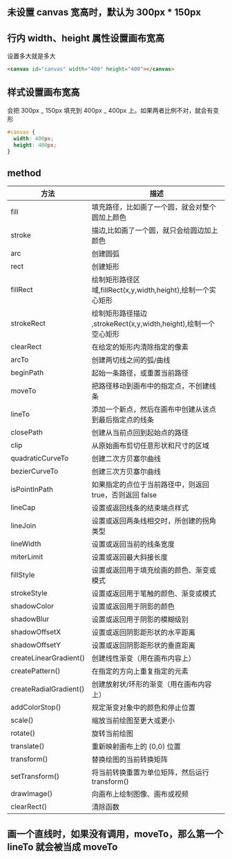 ## 未设置 canvas 宽高时，默认为 300px \* 150px

## 行内 width、height 属性设置画布宽高

设置多大就是多大

```html
<canvas id="canvas" width="400" height="400"></canvas>
```

## 样式设置画布宽高

会把 300px _ 150px 填充到 400px _ 400px 上。如果两者比例不对，就会有变形

```css
#canvas {
  width: 400px;
  height: 400px;
}
```

## method

| 方法                   | 描述                                                            |
| ---------------------- | --------------------------------------------------------------- |
| fill                   | 填充路径，比如画了一个圆，就会对整个圆加上颜色                  |
| stroke                 | 描边,比如画了一个圆，就只会给圆边加上颜色                       |
| arc                    | 创建圆弧                                                        |
| rect                   | 创建矩形                                                        |
| fillRect               | 绘制矩形路径区域,fillRect(x,y,width,height),绘制一个实心矩形    |
| strokeRect             | 绘制矩形路径描边 ,strokeRect(x,y,width,height),绘制一个空心矩形 |
| clearRect              | 在给定的矩形内清除指定的像素                                    |
| arcTo                  | 创建两切线之间的弧/曲线                                         |
| beginPath              | 起始一条路径，或重置当前路径                                    |
| moveTo                 | 把路径移动到画布中的指定点，不创建线条                          |
| lineTo                 | 添加一个新点，然后在画布中创建从该点到最后指定点的线条          |
| closePath              | 创建从当前点回到起始点的路径                                    |
| clip                   | 从原始画布剪切任意形状和尺寸的区域                              |
| quadraticCurveTo       | 创建二次方贝塞尔曲线                                            |
| bezierCurveTo          | 创建三次方贝塞尔曲线                                            |
| isPointInPath          | 如果指定的点位于当前路径中，则返回 true，否则返回 false         |
| lineCap                | 设置或返回线条的结束端点样式                                    |
| lineJoin               | 设置或返回两条线相交时，所创建的拐角类型                        |
| lineWidth              | 设置或返回当前的线条宽度                                        |
| miterLimit             | 设置或返回最大斜接长度                                          |
| fillStyle              | 设置或返回用于填充绘画的颜色、渐变或模式                        |
| strokeStyle            | 设置或返回用于笔触的颜色、渐变或模式                            |
| shadowColor            | 设置或返回用于阴影的颜色                                        |
| shadowBlur             | 设置或返回用于阴影的模糊级别                                    |
| shadowOffsetX          | 设置或返回阴影距形状的水平距离                                  |
| shadowOffsetY          | 设置或返回阴影距形状的垂直距离                                  |
| createLinearGradient() | 创建线性渐变（用在画布内容上）                                  |
| createPattern()        | 在指定的方向上重复指定的元素                                    |
| createRadialGradient() | 创建放射状/环形的渐变（用在画布内容上）                         |
| addColorStop()         | 规定渐变对象中的颜色和停止位置                                  |
| scale()                | 缩放当前绘图至更大或更小                                        |
| rotate()               | 旋转当前绘图                                                    |
| translate()            | 重新映射画布上的 (0,0) 位置                                     |
| transform()            | 替换绘图的当前转换矩阵                                          |
| setTransform()         | 将当前转换重置为单位矩阵，然后运行 transform()                  |
| drawImage()            | 向画布上绘制图像、画布或视频                                    |
| clearRect()            | 清除函数                                                        |

## 画一个直线时，如果没有调用，moveTo，那么第一个 lineTo 就会被当成 moveTo
